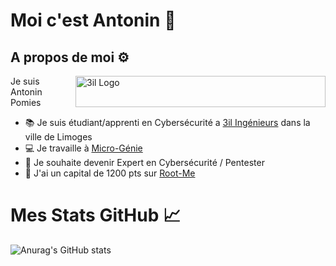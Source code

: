 # Moi c'est Antonin 👋

## A propos de moi ⚙️
<a href="https://www.3il-ingenieurs.fr/"><img src="https://upload.wikimedia.org/wikipedia/fr/d/d3/Logo_3iL_Ing%C3%A9nieurs.svg" align="right" margin-top="15px" width="400" height="50px" alt="3il Logo"></a>
Je suis Antonin Pomies<br>
 - 📚 Je suis étudiant/apprenti en Cybersécurité a <a href="https://www.3il-ingenieurs.fr/">3il Ingénieurs<a> dans la ville de Limoges
 - 💻 Je travaille à <a href="https://www.micro-genie.fr">Micro-Génie<a>
 - 📑 Je souhaite devenir Expert en Cybersécurité / Pentester
 - 🚩 J'ai un capital de 1200 pts sur <a href="https://www.root-me.org/HackMeSvP">Root-Me<a>

# Mes Stats GitHub 📈
![Anurag's GitHub stats](https://github-readme-stats.vercel.app/api?username=antoninpomies&show_icons=true&theme=dark)
